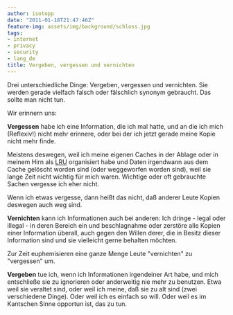 ```yaml
---
author: isotopp
date: "2011-01-18T21:47:46Z"
feature-img: assets/img/background/schloss.jpg
tags:
- internet
- privacy
- security
- lang_de
title: Vergeben, vergessen und vernichten
---
```

Drei unterschiedliche Dinge: Vergeben, vergessen und vernichten. Sie werden
gerade vielfach falsch oder fälschlich synonym gebraucht. Das sollte man
nicht tun.

Wir erinnern uns:

**Vergessen** habe ich eine Information, die ich mal hatte, und an die ich
mich (Reflexiv!) nicht mehr erinnere, oder bei der ich jetzt gerade meine
Kopie nicht mehr finde.

Meistens deswegen, weil ich meine eigenen Caches in der Ablage oder in meinem Hirn als 
[LRU](http://de.wikipedia.org/wiki/Least_recently_used) organisiert habe und
Daten irgendwann aus dem Cache gelöscht worden sind (oder weggeworfen worden
sind), weil sie lange Zeit nicht wichtig für mich waren. Wichtige oder oft
gebrauchte Sachen vergesse ich eher nicht.

Wenn ich etwas vergesse, dann heißt das nicht, daß anderer Leute Kopien
deswegen auch weg sind.

**Vernichten** kann ich Informationen auch bei anderen: Ich dringe - legal
oder illegal - in deren Bereich ein und beschlagnahme oder zerstöre alle
Kopien einer Information überall, auch gegen den Willen derer, die in Besitz
dieser Information sind und sie vielleicht gerne behalten möchten.

Zur Zeit euphemisieren eine ganze Menge Leute "vernichten" zu "vergessen"
um.

**Vergeben** tue ich, wenn ich Informationen irgendeiner Art habe, und mich
entschließe sie zu ignorieren oder anderweitig nie mehr zu benutzen. Etwa
weil sie veraltet sind, oder weil ich meine, daß sie zu alt sind (zwei
verschiedene Dinge). Oder weil ich es einfach so will. Oder weil es im
Kantschen Sinne opportun ist, das zu tun.
